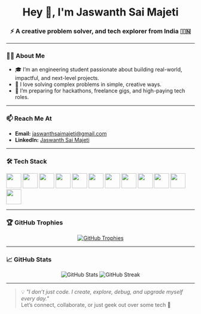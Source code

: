 <h1 align="center">Hey 👋, I'm Jaswanth Sai Majeti</h1>
<h3 align="center">⚡ A creative problem solver, and tech explorer from India 🇮🇳</h3>

---

### 🙋‍♂️ About Me

- 🎓 I’m an engineering student passionate about building real-world, impactful, and next-level projects.
- 🧠 I love solving complex problems in simple, creative ways.
- 🚀 I’m preparing for hackathons, freelance gigs, and high-paying tech roles.

---

### 📫 Reach Me At
- **Email:** jaswanthsaimajeti@gmail.com  
- **LinkedIn:** [Jaswanth Sai Majeti](https://www.linkedin.com/in/jaswanth-sai-majeti-b806b72a7/)  

---

### 🛠️ Tech Stack

<p align="left">
  <img src="https://cdn.jsdelivr.net/gh/devicons/devicon/icons/c/c-original.svg" width="40" />
  <img src="https://cdn.jsdelivr.net/gh/devicons/devicon/icons/java/java-original.svg" width="40" />
  <img src="https://cdn.jsdelivr.net/gh/devicons/devicon/icons/javascript/javascript-original.svg" width="40" />
  <img src="https://cdn.jsdelivr.net/gh/devicons/devicon/icons/python/python-original.svg" width="40" />
  <img src="https://cdn.jsdelivr.net/gh/devicons/devicon/icons/html5/html5-original-wordmark.svg" width="40" />
  <img src="https://cdn.jsdelivr.net/gh/devicons/devicon/icons/css3/css3-original-wordmark.svg" width="40" />
  <img src="https://cdn.jsdelivr.net/gh/devicons/devicon/icons/react/react-original-wordmark.svg" width="40" />
  <img src="https://cdn.jsdelivr.net/gh/devicons/devicon/icons/nodejs/nodejs-original-wordmark.svg" width="40" />
  <img src="https://cdn.jsdelivr.net/gh/devicons/devicon/icons/express/express-original-wordmark.svg" width="40" />
  <img src="https://cdn.jsdelivr.net/gh/devicons/devicon/icons/mongodb/mongodb-original-wordmark.svg" width="40" />
  <img src="https://cdn.jsdelivr.net/gh/devicons/devicon/icons/git/git-original.svg" width="40" />
  <img src="https://www.vectorlogo.zone/logos/getpostman/getpostman-icon.svg" width="40" />
</p>

---

### 🏆 GitHub Trophies

<p align="center">
  <a href="https://github.com/ryo-ma/github-profile-trophy">
    <img src="https://github-profile-trophy.vercel.app/?username=jaswanthmajeti&theme=radical&no-frame=true&margin-w=15&row=1&column=7" alt="GitHub Trophies"/>
  </a>
</p>

---

### 📈 GitHub Stats

<p align="center">
  <img src="https://github-readme-stats.vercel.app/api?username=jaswanthmajeti&show_icons=true&theme=radical&locale=en" alt="GitHub Stats" />
  <img src="https://github-readme-streak-stats.herokuapp.com/?user=jaswanthmajeti&theme=radical" alt="GitHub Streak" />
</p>


---

> 💡 _"I don’t just code. I create, explore, debug, and upgrade myself every day."_  
> Let’s connect, collaborate, or just geek out over some tech 💬
